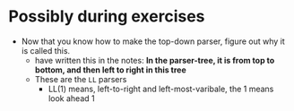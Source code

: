 # Possibly during exercises
- Now that you know how to make the top-down parser, figure out why it is called this. 
	- have written this in the notes: **In the parser-tree, it is from top to bottom, and then left to right in this tree**
	- These are the `LL` parsers
		- LL(1) means, left-to-right and left-most-varibale, the 1 means look ahead 1


